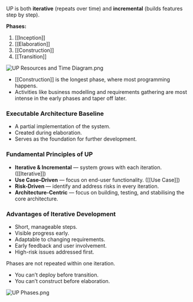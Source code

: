 UP is both **iterative** (repeats over time) and **incremental** (builds features step by step).

**Phases:**

1. [[Inception]]
2. [[Elaboration]]
3. [[Construction]]
4. [[Transition]]

![UP Resources and Time Diagram.png](app://59384ae60b4547d599cced7dbad52655660e/Users/lasse/Documents/DTU/Development%20Methods%20for%20IT%20Systems/DMITS%20Notes/Figures/UP%20Resources%20and%20Time%20Diagram.png?1756814930751)

- [[Construction]] is the longest phase, where most programming happens.
- Activities like business modelling and requirements gathering are most intense in the early phases and taper off later.

### Executable Architecture Baseline

- A partial implementation of the system.
- Created during elaboration.
- Serves as the foundation for further development.

### Fundamental Principles of UP

- **Iterative & Incremental** — system grows with each iteration. ([[Iterative]])
- **Use Case–Driven** — focus on end-user functionality. ([[Use Case]])
- **Risk-Driven** — identify and address risks in every iteration.
- **Architecture-Centric** — focus on building, testing, and stabilising the core architecture.

### Advantages of Iterative Development

- Short, manageable steps.
- Visible progress early.
- Adaptable to changing requirements.
- Early feedback and user involvement.
- High-risk issues addressed first.

Phases are not repeated within one iteration.

- You can’t deploy before transition.
- You can’t construct before elaboration.

![UP Phases.png](app://59384ae60b4547d599cced7dbad52655660e/Users/lasse/Documents/DTU/Development%20Methods%20for%20IT%20Systems/DMITS%20Notes/Figures/UP%20Phases.png?1756815818064)
